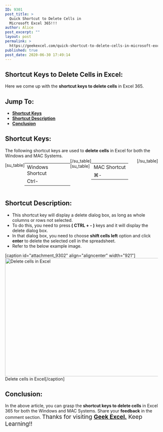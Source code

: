 ```yaml
---
ID: 9301
post_title: >
  Quick Shortcut to Delete Cells in
  Microsoft Excel 365!!!
author: Alice
post_excerpt: ""
layout: post
permalink: >
  https://geekexcel.com/quick-shortcut-to-delete-cells-in-microsoft-excel-365/
published: true
post_date: 2020-06-30 17:49:14
---
```

<h2>Shortcut Keys to Delete Cells in Excel:</h2>
Here we come up with the <strong>shortcut keys to delete cells</strong> in Excel 365.
<h2>Jump To:</h2>
<ul>
 	<li><strong><a href="#1">Shortcut Keys</a></strong></li>
 	<li><strong><a href="#2">Shortcut Description</a></strong></li>
 	<li><strong><a href="#3">Conclusion</a></strong></li>
</ul>
<h2 id="1">Shortcut Keys:</h2>
The following shortcut keys are used to <strong>delete cells</strong> in Excel for both the Windows and MAC Systems.
<div style="display: flex;">

[su_table]
<table>
<tbody>
<tr>
<td>Windows Shortcut</td>
</tr>
<tr>
<td style="display: flex;"><span class="key-flex"><span class="win-key" style="width: 120px;"><span class="custom-span-key">Ctrl</span></span></span><span class="key-flex"><span class="win-key"><span class="custom-span-key">-</span></span></span></td>
</tr>
</tbody>
</table>
[/su_table]
[su_table]
<table style="float: right;">
<tbody>
<tr>
<td>MAC Shortcut</td>
</tr>
<tr>
<td style="display: flex;"><span class="key-flex"><span class="mac-key"><span class="custom-span-key">⌘</span></span></span><span class="key-flex"><span class="mac-key"><span class="custom-span-key">-</span></span></span></td>
</tr>
</tbody>
</table>
[/su_table]

</div>
<h2 id="2">Shortcut Description:</h2>
<ul>
 	<li>This shortcut key will display a delete dialog box, as long as whole columns or rows not selected.</li>
 	<li>To do this, you need to press<strong> ( CTRL + - )</strong> keys and it will display the delete dialog box.</li>
 	<li>In that dialog box, you need to choose <strong>shift cells left</strong> option and click <strong>enter</strong> to delete the selected cell in the spreadsheet.</li>
 	<li>Refer to the below example image.</li>
</ul>
[caption id="attachment_9302" align="aligncenter" width="921"]<img class="size-full wp-image-9302" src="https://geekexcel.com/wp-content/uploads/2020/06/ezgif.com-optimize-90.gif" alt="Delete cells in Excel" width="921" height="389" /> Delete cells in Excel[/caption]
<h2 id="3">Conclusion:</h2>
In the above article, you can grasp the <strong>shortcut keys to delete cells</strong> in Excel 365 for both the Windows and MAC Systems. Share your <strong>feedback</strong> in the comment section. <span style="font-size: 19px;">Thanks for visiting <strong><a href="https://geekexcel.com/">Geek Excel.</a></strong> Keep Learning!!</span>